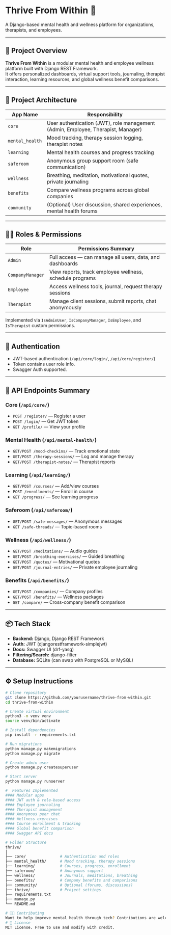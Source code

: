 # Thrive From Within 🌱  
A Django-based mental health and wellness platform for organizations, therapists, and employees.

---

## 🚀 Project Overview

**Thrive From Within** is a modular mental health and employee wellness platform built with Django REST Framework.  
It offers personalized dashboards, virtual support tools, journaling, therapist interaction, learning resources, and global wellness benefit comparisons.

---

## 🧱 Project Architecture

| App Name          | Responsibility                                                                 |
|-------------------|--------------------------------------------------------------------------------|
| `core`            | User authentication (JWT), role management (Admin, Employee, Therapist, Manager) |
| `mental_health`   | Mood tracking, therapy session logging, therapist notes                         |
| `learning`        | Mental health courses and progress tracking                                    |
| `saferoom`        | Anonymous group support room (safe communication)                              |
| `wellness`        | Breathing, meditation, motivational quotes, private journaling                 |
| `benefits`        | Compare wellness programs across global companies                              |
| `community`       | (Optional) User discussion, shared experiences, mental health forums           |

---

## 🧑‍💼 Roles & Permissions

| Role            | Permissions Summary                                                                 |
|-----------------|--------------------------------------------------------------------------------------|
| `Admin`         | Full access — can manage all users, data, and dashboards                            |
| `CompanyManager`| View reports, track employee wellness, schedule programs                            |
| `Employee`      | Access wellness tools, journal, request therapy sessions                            |
| `Therapist`     | Manage client sessions, submit reports, chat anonymously                           |

Implemented via `IsAdminUser`, `IsCompanyManager`, `IsEmployee`, and `IsTherapist` custom permissions.

---

## 🔐 Authentication

- JWT-based authentication (`/api/core/login/`, `/api/core/register/`)
- Token contains user role info.
- Swagger Auth supported.

---

## 📘 API Endpoints Summary

### Core (`/api/core/`)
- `POST /register/` — Register a user
- `POST /login/` — Get JWT token
- `GET /profile/` — View your profile

### Mental Health (`/api/mental-health/`)
- `GET/POST /mood-checkins/` — Track emotional state
- `GET/POST /therapy-sessions/` — Log and manage therapy
- `GET/POST /therapist-notes/` — Therapist reports

### Learning (`/api/learning/`)
- `GET/POST /courses/` — Add/view courses
- `POST /enrollments/` — Enroll in course
- `GET /progress/` — See learning progress

### Saferoom (`/api/saferoom/`)
- `GET/POST /safe-messages/` — Anonymous messages
- `GET /safe-threads/` — Topic-based rooms

### Wellness (`/api/wellness/`)
- `GET/POST /meditations/` — Audio guides
- `GET/POST /breathing-exercises/` — Guided breathing
- `GET/POST /quotes/` — Motivational quotes
- `GET/POST /journal-entries/` — Private employee journaling

### Benefits (`/api/benefits/`)
- `GET/POST /companies/` — Company profiles
- `GET/POST /benefits/` — Wellness packages
- `GET /compare/` — Cross-company benefit comparison

---

## 📦 Tech Stack

- **Backend:** Django, Django REST Framework
- **Auth:** JWT (djangorestframework-simplejwt)
- **Docs:** Swagger UI (drf-yasg)
- **Filtering/Search:** django-filter
- **Database:** SQLite (can swap with PostgreSQL or MySQL)

---

## ⚙️ Setup Instructions

```bash
# Clone repository
git clone https://github.com/yourusername/thrive-from-within.git
cd thrive-from-within

# Create virtual environment
python3 -m venv venv
source venv/bin/activate

# Install dependencies
pip install -r requirements.txt

# Run migrations
python manage.py makemigrations
python manage.py migrate

# Create admin user
python manage.py createsuperuser

# Start server
python manage.py runserver

#  Features Implemented
#### Modular apps
#### JWT auth & role-based access
#### Employee journaling
#### Therapist management
#### Anonymous peer chat
#### Wellness exercises
#### Course enrollment & tracking
#### Global benefit comparison
#### Swagger API docs

# Folder Structure
thrive/
│
├── core/               # Authentication and roles
├── mental_health/      # Mood tracking, therapy sessions
├── learning/           # Courses, progress, enrollment
├── saferoom/           # Anonymous support
├── wellness/           # Journals, meditations, breathing
├── benefits/           # Company benefits and comparisons
├── community/          # Optional (forums, discussions)
├── thrive/             # Project settings
├── requirements.txt
├── manage.py
└── README.md

# 🧑‍💻 Contributing
Want to help improve mental health through tech? Contributions are welcome — just fork and PR.
# 📜 License
MIT License. Free to use and modify with credit.

